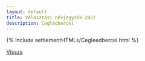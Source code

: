 ```yaml
---
layout: default
title: Választási névjegyzék 2022
description: Ceglédbercel
---
```


{% include settlementHTMLs/Cegleedbercel.html %}

[Vissza](./)